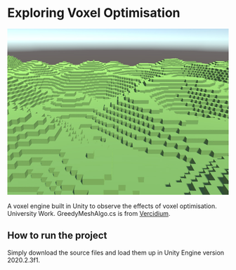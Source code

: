 # Exploring Voxel Optimisation

![Exploring Voxel Optimisation](https://github.com/stan-davis/voxel-optimisation/blob/master/project_image.jpg)

A voxel engine built in Unity to observe the effects of voxel optimisation. University Work. GreedyMeshAlgo.cs is from [Vercidium](https://gist.github.com/Vercidium/a3002bd083cce2bc854c9ff8f0118d33).

## How to run the project
Simply download the source files and load them up in Unity Engine version 2020.2.3f1.
